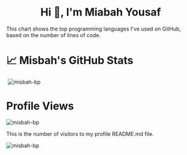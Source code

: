 <h1 align="center">Hi 👋, I'm Miabah Yousaf</h1>

<!--
**misbah-bp/misbah-bp** is a ✨ _special_ ✨ repository because its `README.md` (this file) appears on your GitHub profile.

Here are some ideas to get you started:

- 🔭 I’m currently working on ...
- 🌱 I’m currently learning ...
- 👯 I’m looking to collaborate on ...
- 🤔 I’m looking for help with ...
- 💬 Ask me about ...
- 📫 How to reach me: ...
- 😄 Pronouns: ...
- ⚡ Fun fact: ...
-->

<p>This chart shows the top programming languages I've used on GitHub, based on the number of lines of code.</p>
<h1>📈 Misbah's GitHub Stats</h1>
<p>&nbsp;<img align="center" src="https://github-readme-stats.vercel.app/api?username=misbah-bp&show_icons=true&locale=en" alt="misbah-bp" /></p>

<h1> Profile Views</h1>
<p> <img src="https://komarev.com/ghpvc/?username=misbah-bp&label=Profile%20views&color=0e75b6&style=flat" alt="misbah-bp" /> </p>
<p>This is the number of visitors to my profile README.md file.</p>

<p><img align="center" src="https://github-readme-streak-stats.herokuapp.com/?user=misbah-bp&" alt="misbah-bp" /></p>
